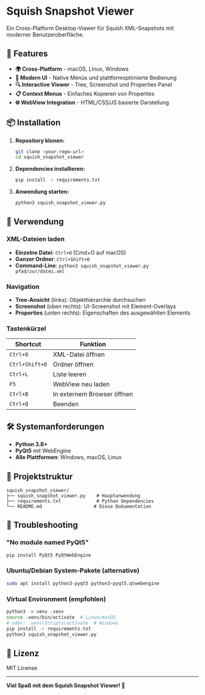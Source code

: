 # Squish Snapshot Viewer

Ein Cross-Platform Desktop-Viewer für Squish XML-Snapshots mit moderner Benutzeroberfläche.

## 🚀 Features

- **🌍 Cross-Platform** - macOS, Linux, Windows
- **📱 Modern UI** - Native Menüs und plattformoptimierte Bedienung
- **🔍 Interactive Viewer** - Tree, Screenshot und Properties Panel
- **📋 Context Menus** - Einfaches Kopieren von Properties
- **🌐 WebView Integration** - HTML/CSS/JS basierte Darstellung

## 📦 Installation

1. **Repository klonen:**
   ```bash
   git clone <your-repo-url>
   cd squish_snapshot_viewer
   ```

2. **Dependencies installieren:**
   ```bash
   pip install -r requirements.txt
   ```

3. **Anwendung starten:**
   ```bash
   python3 squish_snapshot_viewer.py
   ```

## 🎯 Verwendung

### XML-Dateien laden
- **Einzelne Datei**: `Ctrl+O` (Cmd+O auf macOS)
- **Ganzer Ordner**: `Ctrl+Shift+O`
- **Command-Line**: `python3 squish_snapshot_viewer.py pfad/zur/datei.xml`

### Navigation
- **Tree-Ansicht** (links): Objekthierarchie durchsuchen
- **Screenshot** (oben rechts): UI-Screenshot mit Element-Overlays
- **Properties** (unten rechts): Eigenschaften des ausgewählten Elements

### Tastenkürzel
| Shortcut | Funktion |
|----------|----------|
| `Ctrl+O` | XML-Datei öffnen |
| `Ctrl+Shift+O` | Ordner öffnen |
| `Ctrl+L` | Liste leeren |
| `F5` | WebView neu laden |
| `Ctrl+B` | In externem Browser öffnen |
| `Ctrl+Q` | Beenden |

## 🛠️ Systemanforderungen

- **Python 3.8+**
- **PyQt5** mit WebEngine
- **Alle Plattformen**: Windows, macOS, Linux

## 📁 Projektstruktur

```
squish_snapshot_viewer/
├── squish_snapshot_viewer.py    # Hauptanwendung
├── requirements.txt             # Python Dependencies
└── README.md                   # Diese Dokumentation
```

## 🐛 Troubleshooting

### "No module named PyQt5"
```bash
pip install PyQt5 PyQtWebEngine
```

### Ubuntu/Debian System-Pakete (alternative)
```bash
sudo apt install python3-pyqt5 python3-pyqt5.qtwebengine
```

### Virtual Environment (empfohlen)
```bash
python3 -m venv .venv
source .venv/bin/activate  # Linux/macOS
# oder: .venv\Scripts\activate  # Windows
pip install -r requirements.txt
python3 squish_snapshot_viewer.py
```

## 📄 Lizenz

MIT License

---

**Viel Spaß mit dem Squish Snapshot Viewer! 🎉**